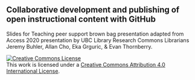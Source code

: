 ## Collaborative development and publishing of open instructional content with GitHub
Slides for Teaching peer support brown bag presentation adapted from Access 2020 presentation by UBC Library Research Commons Librarians Jeremy Buhler, Allan Cho, Eka Grguric, & Evan Thornberry.

<a rel="license" href="http://creativecommons.org/licenses/by/4.0/"><img alt="Creative Commons License" style="border-width:0" src="https://i.creativecommons.org/l/by/4.0/88x31.png" /></a><br />This work is licensed under a <a rel="license" href="http://creativecommons.org/licenses/by/4.0/">Creative Commons Attribution 4.0 International License</a>.
